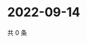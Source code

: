 # 2022-09-14

共 0 条

<!-- BEGIN WEIBO -->
<!-- 最后更新时间 Wed Sep 14 2022 01:16:36 GMT+0800 (China Standard Time) -->

<!-- END WEIBO -->
